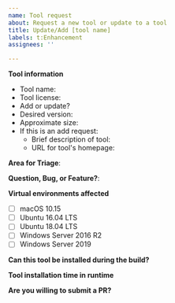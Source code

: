 ```yaml
---
name: Tool request
about: Request a new tool or update to a tool
title: Update/Add [tool name]
labels: t:Enhancement
assignees: ''

---
```


**Tool information**
- Tool name: <!--- Name -->
- Tool license: <!--- Type of licensing for desired tool -->
- Add or update? <!--- Add or update? -->
- Desired version: <!--- Let us know if you're requesting a specific version, dev/RC, whatever is latest, etc. -->
- Approximate size: <!--- Leave blank if not known -->
- If this is an add request:
  - Brief description of tool: <!--- Description -->
  - URL for tool's homepage: <!--- URL -->

**Area for Triage**:
<!-- See https://github.com/actions/virtual-environments/tree/master/triage-rules.yml for areas -->

**Question, Bug, or Feature?**:
<!-- Choose "Question", "Bug", or "Feature" -->

**Virtual environments affected**
- [ ] macOS 10.15
- [ ] Ubuntu 16.04 LTS
- [ ] Ubuntu 18.04 LTS
- [ ] Windows Server 2016 R2
- [ ] Windows Server 2019

**Can this tool be installed during the build?**
<!--- If so, please provide a description with required steps.  -->

**Tool installation time in runtime**
<!--- How long does it take to install the tool?  -->

**Are you willing to submit a PR?**
<!--- We accept contributions! -->
